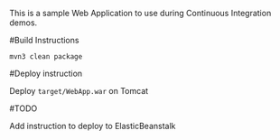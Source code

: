 This is a sample Web Application to use during Continuous Integration demos.

#Build Instructions



```
mvn3 clean package
```




#Deploy instruction



Deploy ```target/WebApp.war``` on Tomcat
 
#TODO
 
Add instruction to deploy to ElasticBeanstalk
